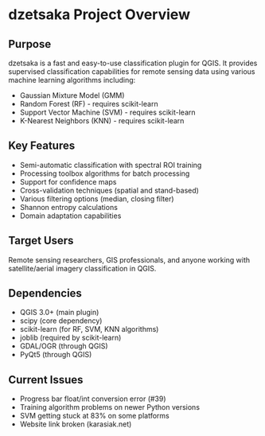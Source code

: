 # dzetsaka Project Overview

## Purpose
dzetsaka is a fast and easy-to-use classification plugin for QGIS. It provides supervised classification capabilities for remote sensing data using various machine learning algorithms including:

- Gaussian Mixture Model (GMM)
- Random Forest (RF) - requires scikit-learn
- Support Vector Machine (SVM) - requires scikit-learn  
- K-Nearest Neighbors (KNN) - requires scikit-learn

## Key Features
- Semi-automatic classification with spectral ROI training
- Processing toolbox algorithms for batch processing
- Support for confidence maps
- Cross-validation techniques (spatial and stand-based)
- Various filtering options (median, closing filter)
- Shannon entropy calculations
- Domain adaptation capabilities

## Target Users
Remote sensing researchers, GIS professionals, and anyone working with satellite/aerial imagery classification in QGIS.

## Dependencies
- QGIS 3.0+ (main plugin)
- scipy (core dependency)
- scikit-learn (for RF, SVM, KNN algorithms)
- joblib (required by scikit-learn)
- GDAL/OGR (through QGIS)
- PyQt5 (through QGIS)

## Current Issues
- Progress bar float/int conversion error (#39)
- Training algorithm problems on newer Python versions
- SVM getting stuck at 83% on some platforms
- Website link broken (karasiak.net)
